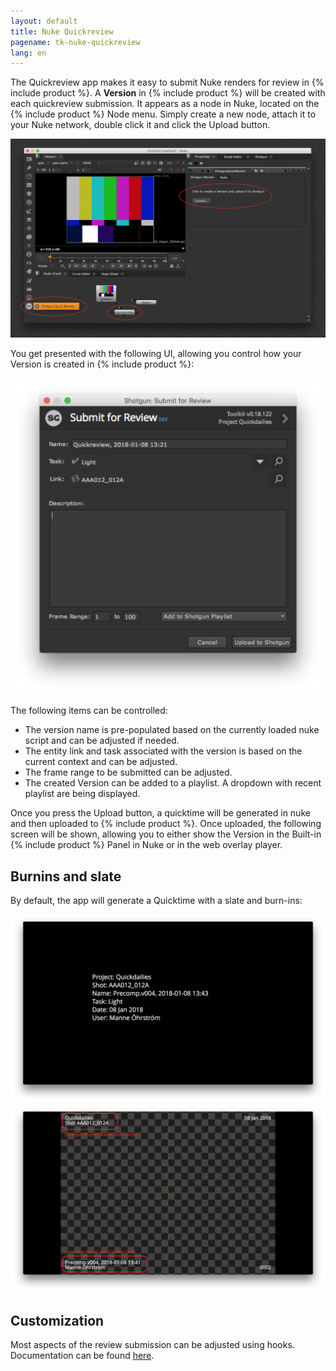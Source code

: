 ```yaml
---
layout: default
title: Nuke Quickreview
pagename: tk-nuke-quickreview
lang: en
---
```


The Quickreview app makes it easy to submit Nuke renders for review in {% include product %}. A **Version** in {% include product %} will be created with each quickreview submission. It appears as a node in Nuke, located on the {% include product %} Node menu. Simply create a new node, attach it to your Nuke network, double click it and click the Upload button.

![Nuke overview](../images/apps/nuke-quickreview-nuke_ui.png)

You get presented with the following UI, allowing you control how your Version is created in {% include product %}:

![Submit UI](../images/apps/nuke-quickreview-submit.png)

The following items can be controlled:

- The version name is pre-populated based on the currently loaded nuke script and can be adjusted if needed.
- The entity link and task associated with the version is based on the current context and can be adjusted.
- The frame range to be submitted can be adjusted.
- The created Version can be added to a playlist. A dropdown with recent playlist are being displayed.

Once you press the Upload button, a quicktime will be generated in nuke and then uploaded to {% include product %}. Once uploaded, the following screen will be shown, allowing you to either show the Version in the Built-in {% include product %} Panel in Nuke or in the web overlay player.

## Burnins and slate

By default, the app will generate a Quicktime with a slate and burn-ins:

![Slate Example](../images/apps/nuke-quickreview-slate.png)
![Burnins Example](../images/apps/nuke-quickreview-burnins.png) 

## Customization

Most aspects of the review submission can be adjusted using hooks. Documentation can be found [here](http://developer.shotgunsoftware.com/tk-nuke-quickreview).

